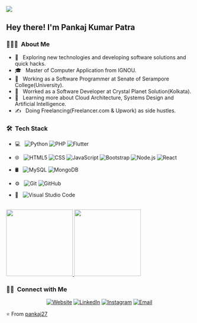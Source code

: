 <img src="[https://raw.githubusercontent.com/AVS1508/AVS1508/master/assets/Aditya%20Vikram%20Singh%20Banner.png](https://avatars.githubusercontent.com/u/12906199?v=4)">

<h2> Hey there! I'm Pankaj Kumar Patra</h2>

<h3> 👨🏻‍💻 &nbsp;About Me </h3>

- 🤔 &nbsp; Exploring new technologies and developing software solutions and quick hacks.
- 🎓 &nbsp; Master of Computer Application from IGNOU.
- 💼 &nbsp; Working as a Software Programmer at Senate of Serampore College(University).
- 💼 &nbsp; Worrked as a Software Developer at Crystal Planet Solution(Kolkata).
- 🌱 &nbsp; Learning more about Cloud Architecture, Systems Design and Artificial Intelligence.
- ✍️ &nbsp; Doing Freelancing(Freelancer.com & Upwork) as side hustles.

<h3> 🛠 &nbsp;Tech Stack</h3>

- 💻 &nbsp;
  ![Python](https://img.shields.io/badge/-Python-333333?style=flat&logo=python)
  ![PHP](https://img.shields.io/badge/-Php-333333?style=flat&logo=Java&logoColor=007396)
  ![Flutter](https://img.shields.io/badge/-Flutter-333333?style=flat&logo=C%2B%2B&logoColor=00599C)
  
- 🌐 &nbsp;
  ![HTML5](https://img.shields.io/badge/-HTML5-333333?style=flat&logo=HTML5)
  ![CSS](https://img.shields.io/badge/-CSS-333333?style=flat&logo=CSS3&logoColor=1572B6)
  ![JavaScript](https://img.shields.io/badge/-JavaScript-333333?style=flat&logo=javascript)
  ![Bootstrap](https://img.shields.io/badge/-Bootstrap-333333?style=flat&logo=bootstrap&logoColor=563D7C)
  ![Node.js](https://img.shields.io/badge/-Node.js-333333?style=flat&logo=node.js)
  ![React](https://img.shields.io/badge/-React-333333?style=flat&logo=react)
- 🛢 &nbsp;
  ![MySQL](https://img.shields.io/badge/-MySQL-333333?style=flat&logo=mysql)
  ![MongoDB](https://img.shields.io/badge/-MongoDB-333333?style=flat&logo=mongodb)
- ⚙️ &nbsp;
  ![Git](https://img.shields.io/badge/-Git-333333?style=flat&logo=git)
  ![GitHub](https://img.shields.io/badge/-GitHub-333333?style=flat&logo=github)
  
- 🔧 &nbsp;
  ![Visual Studio Code](https://img.shields.io/badge/-Visual%20Studio%20Code-333333?style=flat&logo=visual-studio-code&logoColor=007ACC)
  


<br/>

<a href="https://github.com/pankaj27">
  <img height="180em" src="https://github-readme-stats.vercel.app/api?username=pankaj27&theme=buefy&show_icons=true" />
  <img height="180em" src="https://github-readme-stats.vercel.app/api/top-langs/?username=pankaj278&theme=buefy&layout=compact" />
</a>

<br/>

<h3> 🤝🏻 &nbsp;Connect with Me </h3>

<p align="center">
<a href="https://www.pankajkumarp.in.net/"><img alt="Website" src="https://img.shields.io/badge/Website-www.pankajkumarp.in.net-blue?style=flat-square&logo=google-chrome"></a>
<a href="https://www.linkedin.com/in/pankaj-kumar-patra-b9498680/"><img alt="LinkedIn" src="https://img.shields.io/badge/LinkedIn-Pankaj%20Kumar%20Patra-blue?style=flat-square&logo=linkedin"></a>
<a href="https://www.instagram.com/myself_doublep"><img alt="Instagram" src="https://img.shields.io/badge/Instagram-myself_doublep-blue?style=flat-square&logo=instagram"></a>
<a href="mailto:patrapankaj36@gmail.com"><img alt="Email" src="https://img.shields.io/badge/Email-patrapankaj36@gmail.com-blue?style=flat-square&logo=gmail"></a>
</p>

⭐️ From [pankaj27](https://github.com/pankaj27)
